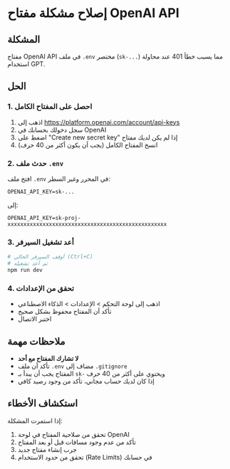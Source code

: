 # إصلاح مشكلة مفتاح OpenAI API

## المشكلة
مفتاح OpenAI API في ملف `.env` مختصر (`sk-...`) مما يسبب خطأ 401 عند محاولة استخدام GPT.

## الحل

### 1. احصل على المفتاح الكامل
1. اذهب إلى https://platform.openai.com/account/api-keys
2. سجل دخولك بحسابك في OpenAI
3. اضغط على "Create new secret key" إذا لم يكن لديك مفتاح
4. انسخ المفتاح الكامل (يجب أن يكون أكثر من 40 حرف)

### 2. حدث ملف `.env`
افتح ملف `.env` في المحرر وغير السطر:
```
OPENAI_API_KEY=sk-...
```

إلى:
```
OPENAI_API_KEY=sk-proj-xxxxxxxxxxxxxxxxxxxxxxxxxxxxxxxxxxxxxxxxxxxxxxxxxx
```

### 3. أعد تشغيل السيرفر
```bash
# أوقف السيرفر الحالي (Ctrl+C)
# ثم أعد تشغيله
npm run dev
```

### 4. تحقق من الإعدادات
- اذهب إلى لوحة التحكم > الإعدادات > الذكاء الاصطناعي
- تأكد أن المفتاح محفوظ بشكل صحيح
- اختبر الاتصال

## ملاحظات مهمة
- **لا تشارك المفتاح مع أحد**
- تأكد أن ملف `.env` مضاف إلى `.gitignore`
- المفتاح يجب أن يبدأ بـ `sk-` ويحتوي على أكثر من 40 حرف
- إذا كان لديك حساب مجاني، تأكد من وجود رصيد كافي

## استكشاف الأخطاء
إذا استمرت المشكلة:
1. تحقق من صلاحية المفتاح في لوحة OpenAI
2. تأكد من عدم وجود مسافات قبل أو بعد المفتاح
3. جرب إنشاء مفتاح جديد
4. تحقق من حدود الاستخدام (Rate Limits) في حسابك 